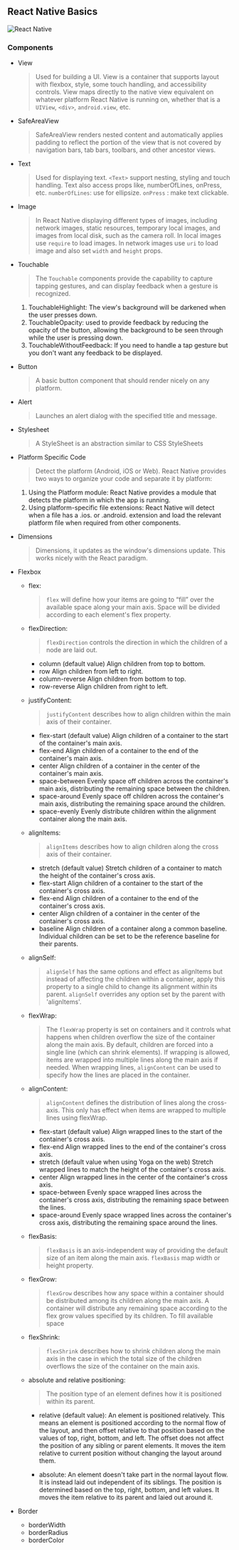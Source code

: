 ## React Native Basics

![React Native](https://img.shields.io/badge/React_Native-20232A?style=for-the-badge&logo=react&logoColor=61DAFB)

### Components

- View

  > Used for building a UI. View is a container that supports layout with flexbox, style, some touch handling, and accessibility controls. View maps directly to the native view equivalent on whatever platform React Native is running on, whether that is a `UIView`, `<div>`, `android.view`, etc.

- SafeAreaView

  > SafeAreaView renders nested content and automatically applies padding to reflect the portion of the view that is not covered by navigation bars, tab bars, toolbars, and other ancestor views.

- Text

  > Used for displaying text. `<Text>` support nesting, styling and touch handling. Text also access props like, numberOfLines, onPress, etc.
  > `numberOfLines`: use for ellipsize.
  > `onPress` : make text clickable.

- Image

  > In React Native displaying different types of images, including network images, static resources, temporary local images, and images from local disk, such as the camera roll.
  > In local images use `require` to load images.
  > In network images use `uri` to load image and also set `width` and `height` props.

- Touchable

  > The `Touchable` components provide the capability to capture tapping gestures, and can display feedback when a gesture is recognized.

  1. TouchableHighlight: The view's background will be darkened when the user presses down.
  2. TouchableOpacity: used to provide feedback by reducing the opacity of the button, allowing the background to be seen through while the user is pressing down.
  3. TouchableWithoutFeedback: If you need to handle a tap gesture but you don't want any feedback to be displayed.

- Button

  > A basic button component that should render nicely on any platform.

- Alert

  > Launches an alert dialog with the specified title and message.

- Stylesheet

  > A StyleSheet is an abstraction similar to CSS StyleSheets

- Platform Specific Code

  > Detect the platform (Android, iOS or Web).
  > React Native provides two ways to organize your code and separate it by platform:

  1. Using the Platform module: React Native provides a module that detects the platform in which the app is running.
  2. Using platform-specific file extensions: React Native will detect when a file has a .ios. or .android. extension and load the relevant platform file when required from other components.

- Dimensions

  > Dimensions, it updates as the window's dimensions update. This works nicely with the React paradigm.

- Flexbox

  - flex:

    > `flex` will define how your items are going to “fill” over the available space along your main axis. Space will be divided according to each element's flex property.

  - flexDirection:

    > `flexDirection` controls the direction in which the children of a node are laid out.

    - column (default value) Align children from top to bottom.
    - row Align children from left to right.
    - column-reverse Align children from bottom to top.
    - row-reverse Align children from right to left.

  - justifyContent:

    > `justifyContent` describes how to align children within the main axis of their container.

    - flex-start (default value) Align children of a container to the start of the container's main axis.
    - flex-end Align children of a container to the end of the container's main axis.
    - center Align children of a container in the center of the container's main axis.
    - space-between Evenly space off children across the container's main axis, distributing the remaining space between the children.
    - space-around Evenly space off children across the container's main axis, distributing the remaining space around the children.
    - space-evenly Evenly distribute children within the alignment container along the main axis.

  - alignItems:

    > `alignItems` describes how to align children along the cross axis of their container.

    - stretch (default value) Stretch children of a container to match the height of the container's cross axis.
    - flex-start Align children of a container to the start of the container's cross axis.
    - flex-end Align children of a container to the end of the container's cross axis.
    - center Align children of a container in the center of the container's cross axis.
    - baseline Align children of a container along a common baseline. Individual children can be set to be the reference baseline for their parents.

  - alignSelf:

    > `alignSelf` has the same options and effect as alignItems but instead of affecting the children within a container, apply this property to a single child to change its alignment within its parent. `alignSelf` overrides any option set by the parent with 'alignItems'.

  - flexWrap:

    > The `flexWrap` property is set on containers and it controls what happens when children overflow the size of the container along the main axis. By default, children are forced into a single line (which can shrink elements). If wrapping is allowed, items are wrapped into multiple lines along the main axis if needed. When wrapping lines, `alignContent` can be used to specify how the lines are placed in the container.

  - alignContent:

    > `alignContent` defines the distribution of lines along the cross-axis. This only has effect when items are wrapped to multiple lines using flexWrap.

    - flex-start (default value) Align wrapped lines to the start of the container's cross axis.
    - flex-end Align wrapped lines to the end of the container's cross axis.
    - stretch (default value when using Yoga on the web) Stretch wrapped lines to match the height of the container's cross axis.
    - center Align wrapped lines in the center of the container's cross axis.
    - space-between Evenly space wrapped lines across the container's cross axis, distributing the remaining space between the lines.
    - space-around Evenly space wrapped lines across the container's cross axis, distributing the remaining space around the lines.

  - flexBasis:

    > `flexBasis` is an axis-independent way of providing the default size of an item along the main axis. `flexBasis` map width or height property.

  - flexGrow:

    > `flexGrow` describes how any space within a container should be distributed among its children along the main axis. A container will distribute any remaining space according to the flex grow values specified by its children. To fill available space

  - flexShrink:

    > `flexShrink` describes how to shrink children along the main axis in the case in which the total size of the children overflows the size of the container on the main axis.

  - absolute and relative positioning:

    > The position type of an element defines how it is positioned within its parent.

    - relative (default value): An element is positioned relatively. This means an element is positioned according to the normal flow of the layout, and then offset relative to that position based on the values of top, right, bottom, and left. The offset does not affect the position of any sibling or parent elements. It moves the item relative to current position without changing the layout around them.

    - absolute: An element doesn't take part in the normal layout flow. It is instead laid out independent of its siblings. The position is determined based on the top, right, bottom, and left values. It moves the item relative to its parent and laied out around it.

- Border
  - borderWidth
  - borderRadius
  - borderColor
